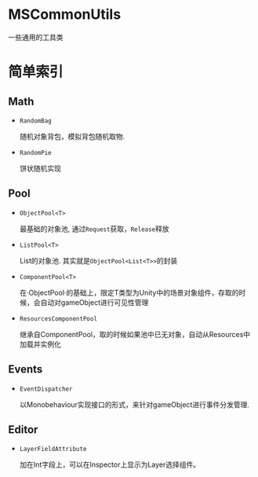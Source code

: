 # MSCommonUtils

 一些通用的工具类


# 简单索引


## Math

* `RandomBag` 

    随机对象背包，模拟背包随机取物.
* `RandomPie` 

    饼状随机实现

## Pool

* `ObjectPool<T>` 

    最基础的对象池, 通过`Request`获取，`Release`释放
* `ListPool<T>` 

    List的对象池. 其实就是`ObjectPool<List<T>>`的封装
* `ComponentPool<T>` 

    在·ObjectPool·的基础上，限定T类型为Unity中的场景对象组件，存取的时候，会自动对gameObject进行可见性管理
* `ResourcesComponentPool` 

    继承自ComponentPool，取的时候如果池中已无对象，自动从Resources中加载并实例化

## Events

* `EventDispatcher` 

    以Monobehaviour实现接口的形式，来针对gameObject进行事件分发管理.

## Editor

* `LayerFieldAttribute`

    加在Int字段上，可以在Inspector上显示为Layer选择组件。